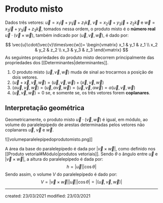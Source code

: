 # Produto misto
Dados três vetores: $\vec{u} = x_1 \vec{i} + y_1 \vec{j} + z_1 \vec{k}$, $\vec{v} = x_2 \vec{i} + y_2 \vec{j} + z_2 \vec{k}$ e $\vec{w} = x_3 \vec{i} + y_3 \vec{j} + z_3 \vec{k}$, tomados nessa ordem, o produto misto é o **número real** $\vec{u} \cdot (\vec{v}\times\vec{w})$, também indicado por $(\vec{u}, \vec{v}, \vec{w})$, é dado por:

$$
  \vec{u}\cdot(\vec{v}\times\vec{w})=
  \begin{vmatrix}
    x_1 & y_1 & z_1 \\
    x_2 & y_2 & z_2 \\
    x_3 & y_3 & z_3
  \end{vmatrix}
$$
As seguintes propriedades do produto misto decorrem principalmente das propriedades dos [[Determinantes|determinantes]].
1. O produto misto $(\vec{u},\vec{v},\vec{w})$ muda de sinal ao trocarmos a posição de dois vetores.
2. $(\vec{u} + \vec{x},\vec{v},\vec{w}) = (\vec{u},\vec{v},\vec{w}) + (\vec{x},\vec{v},\vec{w})$
3. $(\alpha\vec{u},\vec{v},\vec{w})=(\vec{u},\alpha\vec{v},\vec{w})=(\vec{u},\vec{v},\alpha\vec{w})=\alpha(\vec{u},\vec{v},\vec{w})$
4. $(\vec{u},\vec{v},\vec{w})=0$ se, e somente se, os três vetores forem **coplanares**.

## Interpretação geométrica
Geometricamente, o produto misto $\vec{u}\cdot(\vec{v},\vec{w})$ é igual, em módulo, ao volume do paralelepípedo de arestas determinadas pelos vetores não coplanares $\vec{u}$, $\vec{v}$ e $\vec{w}$.

![[volumeparalelepipedoprodutomisto.png]]

A área da base do paralelepípedo é dada por $|\vec{v} \times \vec{w}|$, como definido nos [[Produto vetorial#Módulo|produtos vetoriais]]. Sendo $\theta$ o ângulo entre $\vec{u}$ e $|\vec{v} \times \vec{w}|$, a altura do paralelepípedo é dada por:
$$
  h=|\vec{u}||\cos{\theta}|
$$
Sendo assim, o volume $V$ do paralelepípedo é dado por:
$$
  V=|\vec{v} \times \vec{w}||\vec{u}||\cos{\theta}|=|(\vec{u},\vec{v},\vec{w})|
$$




---

created: 23/03/2021
modified: 23/03/2021
